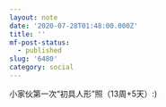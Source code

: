 ```yaml
---
layout: note
date: '2020-07-28T01:48:00.000Z'
title: ''
mf-post-status:
  - published
slug: '6480'
category: social
---
```

小家伙第一次“初具人形”照（13周+5天）:)

